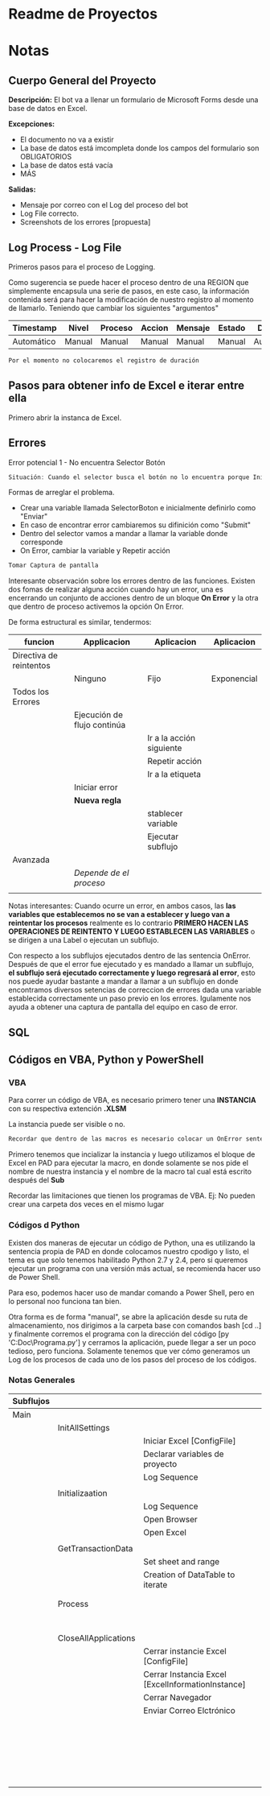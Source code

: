 # Readme de Proyectos

# Notas


## Cuerpo General del Proyecto

**Descripción:** El bot va a llenar un formulario de Microsoft Forms desde una base de datos en Excel. 

**Excepciones:**

+ El documento no va a existir
+ La base de datos está imcompleta donde los campos del formulario son OBLIGATORIOS
+ La base de datos está vacía
+ MÁS


**Salidas:** 
+ Mensaje por correo con el Log del proceso del bot
+ Log File correcto. 
+ Screenshots de los errores [propuesta]


## Log Process - Log File

Primeros pasos para el proceso de Logging. 

Como sugerencia se puede hacer el proceso dentro de una REGION que simplemente encapsula una serie de pasos, en este caso, la información contenida será para hacer la modificación de nuestro registro al momento de llamarlo. Teniendo que cambiar los siguientes "argumentos"


| Timestamp | Nivel | Proceso | Accion | Mensaje | Estado | Duración |
| --- | --- | --- | --- | --- | --- | --- | 
| Automático | Manual | Manual | Manual | Manual | Manual | Automático |


```java
Por el momento no colocaremos el registro de duración
```

## Pasos para obtener info de Excel e iterar entre ella

Primero abrir la instanca de Excel.




## Errores

Error potencial 1 - No encuentra Selector Botón
 ``` java
Situación: Cuando el selector busca el botón no lo encuentra porque Inicialmente el botón tiene el label="Submit" pero luego lo encuentra como label="Enviar"
 ```

Formas de arreglar el problema.

+ Crear una variable llamada SelectorBoton e inicialmente definirlo como "Enviar"
+ En caso de encontrar error cambiaremos su difinición como "Submit"
+ Dentro del selector vamos a mandar a llamar la variable donde corresponde
+ On Error, cambiar la variable y Repetir acción

``` java
Tomar Captura de pantalla
```


Interesante observación sobre los errores dentro de las funciones. Existen dos fomas de realizar alguna acción cuando hay un error, una es encerrando un conjunto de acciones dentro de un bloque **On Error** y la otra que dentro de proceso activemos la opción On Error. 

De forma estructural es similar, tendermos:

| funcion | Applicacion | Aplicacion | Aplicacion |
| --- | --- | --- | --- |
| Directiva de reintentos |  |  |  |
|  | Ninguno | Fijo | Exponencial |
| Todos los Errores |  |  |  |
|  | Ejecución de flujo continúa |  |  |
|  |  | Ir a la acción siguiente |  |
|  |  | Repetir acción |  |
|  |  | Ir a la etiqueta |  |
|  | Iniciar error |  |  |
|  | **Nueva regla** |  |  |
|  |  | stablecer variable |  |
|  |  | Ejecutar subflujo |  |
| Avanzada |  |  |  |
|  | _Depende de el proceso_ |  |  |
|  |  |  |  |

Notas interesantes: Cuando ocurre un error, en ambos casos, las **las variables que establecemos no se van a establecer y luego van a reintentar los procesos** realmente es lo contrario **PRIMERO HACEN LAS OPERACIONES DE REINTENTO Y LUEGO ESTABLECEN LAS VARIABLES** o se dirigen a una Label o ejecutan un subflujo. 

Con respecto a los subflujos ejecutados dentro de las sentencia OnError. Después de que el error fue ejecutado y es mandado a llamar un subflujo, **el subflujo será ejecutado correctamente y luego regresará al error**, esto nos puede ayudar bastante a mandar a llamar a un subflujo en donde encontramos diversos setencias de correccion de errores dada una variable establecida correctamente un paso previo en los errores. Igulamente nos ayuda a obtener una captura de pantalla del equipo en caso de error. 


## SQL


## Códigos en VBA, Python y PowerShell

### VBA 

Para correr un código de VBA, es necesario primero tener una **INSTANCIA** con su respectiva extención **.XLSM**

La instancia puede ser visible o no. 

``` java
Recordar que dentro de las macros es necesario colocar un OnError sentence para no mostrar algún PopUp y que el programa en general tenga alguna falla inesperada o se detenga por algún motivo no deseado.
```

Primero tenemos que incializar la instancia y luego utilizamos el bloque de Excel en PAD para ejecutar la macro, en donde solamente se nos pide el nombre de nuestra instancia y el nombre de la macro tal cual está escrito después del **Sub**

Recordar las limitaciones que tienen los programas de VBA. Ej: No pueden crear una carpeta dos veces en el mismo lugar

### Códigos d Python

Existen dos maneras de ejecutar un código de Python, una es utilizando la sentencia propia de PAD en donde colocamos nuestro cpodigo y listo, el tema es que solo tenemos habilitado Python 2.7 y 2.4, pero si queremos ejecutar un programa con una versión más actual, se recomienda hacer uso de Power Shell. 

Para eso, podemos hacer uso de mandar comando a Power Shell, pero en lo personal noo funciona tan bien. 

Otra forma es de forma "manual", se abre la aplicación desde su ruta de almacenamiento, nos dirigimos a la carpeta base con comandos bash [cd ..] y finalmente corremos el programa con la dirección del código [py 'C:Doc\Programa.py'] y cerramos la aplicación, puede llegar a ser un poco tedioso, pero funciona. Solamente tenemos que ver cómo generamos un Log de los procesos de cada uno de los pasos del proceso de los códigos. 



### Notas Generales

| Subflujos |  |  |  |  |  | 
| --- | --- | --- | --- | --- | --- | 
| Main |  |  |  |  |  | 
|  | InitAllSettings |  |  |  |  | 
|  |  | Iniciar Excel [ConfigFile] |  |  |  | 
|  |  | Declarar variables de proyecto |  |  |  | 
|  |  | Log Sequence |  |  |  | 
|  |  |  |  |  |  | 
|  | Initializaation |  |  |  |  | 
|  |  | Log Sequence |  |  |  | 
|  |  | Open Browser |  |  |  | 
|  |  | Open Excel |  |  |  | 
|  |  |  |  |  |  | 
|  | GetTransactionData |  |  |  |  | 
|  |  | Set sheet and range |  |  |  | 
|  |  | Creation of DataTable to iterate |  |  |  | 
|  |  |  |  |  |  | 
|  |  |  |  |  |  | 
|  | Process |  |  |  |  | 
|  |  |  |  |  |  | 
|  |  |  |  |  |  | 
|  |  |  |  |  |  | 
|  |  |  |  |  |  | 
|  |  |  |  |  |  | 
|  |  |  |  |  |  | 
|  |  |  |  |  |  | 
|  | CloseAllApplications |  |  |  |  | 
|  |  | Cerrar instancie Excel [ConfigFile] |  |  |  | 
|  |  | Cerrar Instancia Excel [ExcelInformationInstance] |  |  |  | 
|  |  | Cerrar Navegador |  |  |  | 
|  |  | Enviar Correo Elctrónico |  |  |  | 
|  |  |  |  |  |  | 
|  |  |  |  |  |  | 
|  |  |  |  |  |  | 
|  |  |  |  |  |  | 
|  |  |  |  |  |  | 
|  |  |  |  |  |  | 
|  |  |  |  |  |  | 
|  |  |  |  |  |  | 
|  |  |  |  |  |  | 
|  |  |  |  |  |  | 
|  |  |  |  |  |  | 
|  |  |  |  |  |  | 
|  |  |  |  |  |  | 
|  |  |  |  |  |  | 
|  |  |  |  |  |  | 
|  |  |  |  |  |  | 
|  |  |  |  |  |  | 
|  |  |  |  |  |  | 
|  |  |  |  |  |  | 
|  |  |  |  |  |  | 
|  |  |  |  |  |  | 
|  |  |  |  |  |  | 
|  |  |  |  |  |  | 


